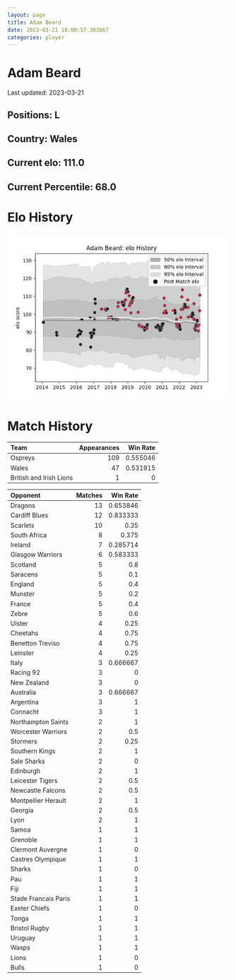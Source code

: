 ```yaml
---  
layout: page  
title: Adam Beard  
date: 2023-03-21 18:00:57.383867  
categories: player  
---
```

# Adam Beard


Last updated: 2023-03-21
## Positions: L

## Country: Wales

## Current elo: 111.0

## Current Percentile: 68.0

# Elo History


![elo history](history_AdamBeard.png)
# Match History


| Team                    |   Appearances |   Win Rate |
|:------------------------|--------------:|-----------:|
| Ospreys                 |           109 |   0.555046 |
| Wales                   |            47 |   0.531915 |
| British and Irish Lions |             1 |   0        |

| Opponent             |   Matches |   Win Rate |
|:---------------------|----------:|-----------:|
| Dragons              |        13 |   0.653846 |
| Cardiff Blues        |        12 |   0.833333 |
| Scarlets             |        10 |   0.35     |
| South Africa         |         8 |   0.375    |
| Ireland              |         7 |   0.285714 |
| Glasgow Warriors     |         6 |   0.583333 |
| Scotland             |         5 |   0.8      |
| Saracens             |         5 |   0.1      |
| England              |         5 |   0.4      |
| Munster              |         5 |   0.2      |
| France               |         5 |   0.4      |
| Zebre                |         5 |   0.6      |
| Ulster               |         4 |   0.25     |
| Cheetahs             |         4 |   0.75     |
| Benetton Treviso     |         4 |   0.75     |
| Leinster             |         4 |   0.25     |
| Italy                |         3 |   0.666667 |
| Racing 92            |         3 |   0        |
| New Zealand          |         3 |   0        |
| Australia            |         3 |   0.666667 |
| Argentina            |         3 |   1        |
| Connacht             |         3 |   1        |
| Northampton Saints   |         2 |   1        |
| Worcester Warriors   |         2 |   0.5      |
| Stormers             |         2 |   0.25     |
| Southern Kings       |         2 |   1        |
| Sale Sharks          |         2 |   0        |
| Edinburgh            |         2 |   1        |
| Leicester Tigers     |         2 |   0.5      |
| Newcastle Falcons    |         2 |   0.5      |
| Montpellier Herault  |         2 |   1        |
| Georgia              |         2 |   0.5      |
| Lyon                 |         2 |   1        |
| Samoa                |         1 |   1        |
| Grenoble             |         1 |   1        |
| Clermont Auvergne    |         1 |   0        |
| Castres Olympique    |         1 |   1        |
| Sharks               |         1 |   0        |
| Pau                  |         1 |   1        |
| Fiji                 |         1 |   1        |
| Stade Francais Paris |         1 |   1        |
| Exeter Chiefs        |         1 |   0        |
| Tonga                |         1 |   1        |
| Bristol Rugby        |         1 |   1        |
| Uruguay              |         1 |   1        |
| Wasps                |         1 |   1        |
| Lions                |         1 |   0        |
| Bulls                |         1 |   0        |